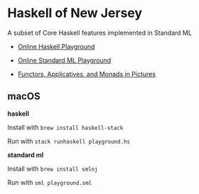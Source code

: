 # Haskell of New Jersey

A subset of Core Haskell features implemented in Standard ML

- [Online Haskell Playground](https://play.haskell.org/)
- [Online Standard ML Playground](https://sosml.org/editor)

- [Functors, Applicatives, and Monads in Pictures](https://www.adit.io/posts/2013-04-17-functors,_applicatives,_and_monads_in_pictures.html)

## macOS

**haskell**

Install with `brew install haskell-stack`

Run with `stack runhaskell playground.hs`

**standard ml**

Install with `brew install smlnj`

Run with `sml playground.sml`
